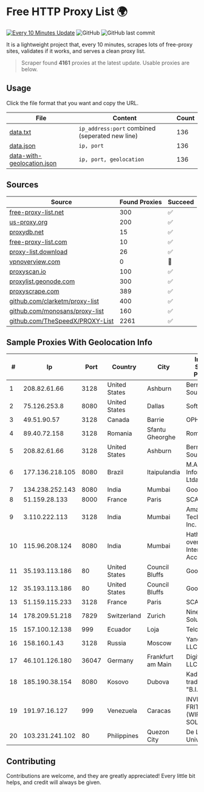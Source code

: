 
# Free HTTP Proxy List 🌍

[![Every 10 Minutes Update](https://github.com/mertguvencli/http-proxy-list/actions/workflows/main.yml/badge.svg?branch=main)](https://github.com/mertguvencli/http-proxy-list/actions/workflows/main.yml)
![GitHub](https://img.shields.io/github/license/mertguvencli/http-proxy-list)
![GitHub last commit](https://img.shields.io/github/last-commit/mertguvencli/http-proxy-list)

It is a lightweight project that, every 10 minutes, scrapes lots of free-proxy sites, validates if it works, and serves a clean proxy list.


> Scraper found **4161** proxies at the latest update. Usable proxies are below.

## Usage

Click the file format that you want and copy the URL.


|File|Content|Count|
|----|-------|-----|
|[data.txt](https://raw.githubusercontent.com/mertguvencli/http-proxy-list/main/proxy-list/data.txt)|`ip_address:port` combined (seperated new line)|136|
|[data.json](https://raw.githubusercontent.com/mertguvencli/http-proxy-list/main/proxy-list/data.json)|`ip, port`|136|
|[data-with-geolocation.json](https://raw.githubusercontent.com/mertguvencli/http-proxy-list/main/proxy-list/data-with-geolocation.json)|`ip, port, geolocation`|136|

## Sources

|Source|Found Proxies|Succeed|
|------|-------------|-------|
|[free-proxy-list.net](https://free-proxy-list.net)|300|✅|
|[us-proxy.org](https://www.us-proxy.org)|200|✅|
|[proxydb.net](http://proxydb.net)|15|✅|
|[free-proxy-list.com](https://free-proxy-list.com/?page=&port=&type%5B%5D=http&type%5B%5D=https&up_time=0&search=Search)|10|✅|
|[proxy-list.download](https://www.proxy-list.download/HTTP)|26|✅|
|[vpnoverview.com](https://vpnoverview.com/privacy/anonymous-browsing/free-proxy-servers)|0|🚫|
|[proxyscan.io](https://www.proxyscan.io)|100|✅|
|[proxylist.geonode.com](https://proxylist.geonode.com/api/proxy-list?limit=300&page=1&sort_by=lastChecked&sort_type=desc&protocols=http,https)|300|✅|
|[proxyscrape.com](https://api.proxyscrape.com/v2/?request=displayproxies&protocol=http&timeout=10000&country=all&ssl=all&anonymity=all)|389|✅|
|[github.com/clarketm/proxy-list](https://raw.githubusercontent.com/clarketm/proxy-list/master/proxy-list-raw.txt)|400|✅|
|[github.com/monosans/proxy-list](https://raw.githubusercontent.com/monosans/proxy-list/main/proxies/http.txt)|160|✅|
|[github.com/TheSpeedX/PROXY-List](https://raw.githubusercontent.com/TheSpeedX/PROXY-List/master/http.txt)|2261|✅|


## Sample Proxies With Geolocation Info

|#|Ip|Port|Country|City|Internet Service Provider|
|-|--|----|-------|----|-------------------------|
|1|208.82.61.66|3128|United States|Ashburn|Bernardi Sounds|
|2|75.126.253.8|8080|United States|Dallas|SoftLayer|
|3|49.51.90.57|3128|Canada|Barrie|OPHL|
|4|89.40.72.158|3128|Romania|Sfantu Gheorghe|Romarg SRL|
|5|208.82.61.66|3128|United States|Ashburn|Bernardi Sounds|
|6|177.136.218.105|8080|Brazil|Itaipulandia|M.A. Informática Ltda.|
|7|134.238.252.143|8080|India|Mumbai|Google LLC|
|8|51.159.28.133|8000|France|Paris|SCALEWAY|
|9|3.110.222.113|3128|India|Mumbai|Amazon Technologies Inc.|
|10|115.96.208.124|8080|India|Mumbai|Hathway IP over Cable Internet Access|
|11|35.193.113.186|80|United States|Council Bluffs|Google LLC|
|12|35.193.113.186|80|United States|Council Bluffs|Google LLC|
|13|51.159.115.233|3128|France|Paris|SCALEWAY|
|14|178.209.51.218|7829|Switzerland|Zurich|Nine Internet Solutions AG|
|15|157.100.12.138|999|Ecuador|Loja|Telconet S.A|
|16|158.160.1.43|3128|Russia|Moscow|Yandex.Cloud LLC|
|17|46.101.126.180|36047|Germany|Frankfurt am Main|DigitalOcean, LLC|
|18|185.190.38.154|8080|Kosovo|Dubova|Kadri Haxhiaj trading as "B.I."|
|19|191.97.16.127|999|Venezuela|Caracas|INVERSIONES FRITZ 78 C.A.(WIFI SOLUTION)|
|20|103.231.241.102|80|Philippines|Quezon City|De La Salle University|



## Contributing

Contributions are welcome, and they are greatly appreciated! Every
little bit helps, and credit will always be given.

